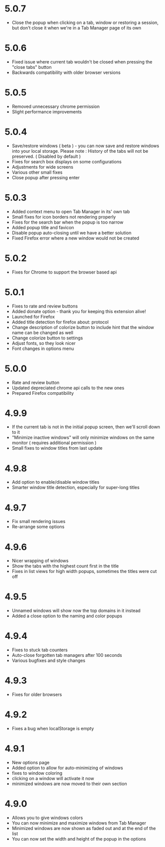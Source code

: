 5.0.7
=====

- Close the popup when clicking on a tab, window or restoring a session, but don't close it when we're in a Tab Manager page of its own

5.0.6
=====

- Fixed issue where current tab wouldn't be closed when pressing the "close tabs" button
- Backwards compatibility with older browser versions

5.0.5
=====

- Removed unnecessary chrome permission
- Slight performance improvements

5.0.4
=====

- Save/restore windows ( beta ) - you can now save and restore windows into your local storage. Please note : History of the tabs will not be preserved. ( Disabled by default )
- Fixes for search box displays on some configurations
- Adjustments for wide screens
- Various other small fixes
- Close popup after pressing enter

5.0.3
=====

- Added context menu to open Tab Manager in its' own tab
- Small fixes for icon borders not rendering properly
- Fixes for the search bar when the popup is too narrow
- Added popup title and favicon
- Disable popup auto-closing until we have a better solution
- Fixed Firefox error where a new window would not be created

5.0.2
=====

- Fixes for Chrome to support the browser based api

5.0.1
=====

- Fixes to rate and review buttons
- Added donate option - thank you for keeping this extension alive!
- Launched for Firefox
- Added title detection for firefox about: protocol
- Change description of colorize button to include hint that the window name can be changed as well
- Change colorize button to settings
- Adjust fonts, so they look nicer
- Font changes in options menu

5.0.0
=====

- Rate and review button
- Updated depreciated chrome api calls to the new ones
- Prepared Firefox compatibility

4.9.9
=====

- If the current tab is not in the initial popup screen, then we'll scroll down to it
- "Minimize inactive windows" will only minimize windows on the same monitor ( requires additional permission )
- Small fixes to window titles from last update

4.9.8
=====

- Add option to enable/disable window titles
- Smarter window title detection, especially for super-long titles

4.9.7
=====

- Fix small rendering issues
- Re-arrange some options

4.9.6
=====

- Nicer wrapping of windows
- Show the tabs with the highest count first in the title
- Fixes in list views for high width popups, sometimes the titles were cut off

4.9.5
=====

- Unnamed windows will show now the top domains in it instead
- Added a close option to the naming and color popups

4.9.4
=====

- Fixes to stuck tab counters
- Auto-close forgotten tab managers after 100 seconds
- Various bugfixes and style changes

4.9.3
=====

- Fixes for older browsers

4.9.2
=====

- Fixes a bug when localStorage is empty

4.9.1
=====

- New options page
- Added option to allow for auto-minimizing of windows
- fixes to window coloring
- clicking on a window will activate it now
- minimized windows are now moved to their own section

4.9.0
=====

- Allows you to give windows colors
- You can now minimize and maximize windows from Tab Manager
- Minimized windows are now shown as faded out and at the end of the list
- You can now set the width and height of the popup in the options
